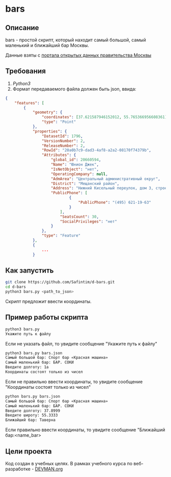 # bars

## Описание

bars - простой скрипт, который находит самый большой, самый маленький и ближайший бар Москвы.

Данные взяты с [портала открытых данных правительства Москвы](https://data.mos.ru/)

## Требования

1. *Python3*
2. Формат передаваемого файла должен быть json, ввида:

```json
{
    "features": [
        {
            "geometry": {
                "coordinates": [37.621587946152012, 55.765366956608361],
                "type": "Point"
            },
            "properties": {
                "DatasetId": 1796,
                "VersionNumber": 2,
                "ReleaseNumber": 2,
                "RowId": "20a0b7c9-dad3-4af8-a2a2-08170f74379b",
                "Attributes": {
                    "global_id": 20660594,
                    "Name": "Юнион Джек",
                    "IsNetObject": "нет",
                    "OperatingCompany": null,
                    "AdmArea": "Центральный административный округ",
                    "District": "Мещанский район",
                    "Address": "Нижний Кисельный переулок, дом 3, строение 1",
                    "PublicPhone": [
                            {
                                "PublicPhone": "(495) 621-19-63"
                            }
                        ],
                        "SeatsCount": 30,
                        "SocialPrivileges": "нет"
                    }
                },
                "type": "Feature"
            },
            {
                ...
            }
```

## Как запустить

```sh
git clone https://github.com/Safintim/d-bars.git
cd d-bars
python3 bars.py <path_to_json>
```

Скрипт предложит ввести координаты.

## Пример работы скрипта

```sh
python3 bars.py
Укажите путь к файлу
```

Если не указать файл, то увидите сообщение "Укажите путь к файлу"

```sh
python3 bars.py bars.json
Самый большой бар: Спорт бар «Красная машина»
Самый маленький бар: БАР. СОКИ
Введите долготу: 1a
Координаты состоят только из чисел
```

Если не правильно ввести координаты, то увидите сообщение "Координаты состоят только из чисел"

```sh
python bars.py bars.json
Самый большой бар: Спорт бар «Красная машина»
Самый маленький бар: БАР. СОКИ
Введите долготу: 37.8999
Введите широту: 55.3333
Ближайший бар: Таверна
```

Если правильно ввести координаты, то увидите сообщение "Ближайший бар:<name_bar>

## Цели проекта

Код создан в учебных целях. В рамках учебного курса по веб-разработке - [DEVMAN.org](https://devman.org)
